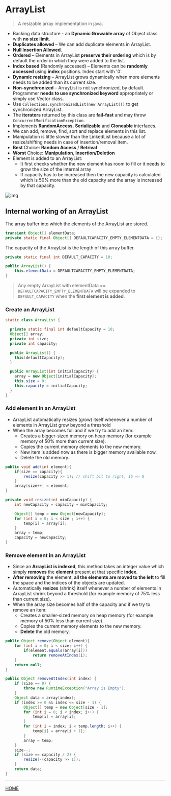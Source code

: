 # ArrayList    

> A resizable array implementation in java. 
* Backing data structure - an **Dynamic Growable array** of Object class with **no size limit**.
* **Duplicates allowed** – We can add duplicate elements in ArrayList. 
* **Null Insertion Allowed**. 
* **Ordered** – Elements in ArrayList **preserve their ordering** which is by default the order in which they were added to the list. 
* **Index based** (Randomly accessed) – Elements can be **randomly accessed** using **index** positions. Index start with '0'. 
* **Dynamic resizing** – ArrayList grows dynamically when more elements needs to be added than its current size. 
* **Non-synchronized** – ArrayList is not synchronized, by default. Programmer **needs to use synchronized keyword** appropriately or simply use Vector class. 
* Use `Collections.synchronizedList(new ArrayList())` to get synchronized ArrayList.
* The **iterators** returned by this class are **fail-fast** and may throw `ConcurrentModificationException`.
* Implements **RandomAccess**, **Serializable** and **Cloneable** interfaces. 
* We can add, remove, find, sort and replace elements in this list.
* Manipulation is little slower than the LinkedList because a lot of resize/shifting needs in case of insertion/removal item. 
* **Best** Choice: **Random Access** / **Retrival** 
* **Worst** Choice: **Manipulation**, **Insertion/Deletion** 
* Element is added to an ArrayList:
  * It first checks whether the new element has room to fill or it needs to grow the size of the internal array 
  * If capacity has to be increased then the new capacity is calculated which is 50% more than the old capacity and the array is increased by that capacity.

![img](https://github.com/Piyushresonit/JavaFeature/blob/master/src/document/images/Intermediate_operation.png)

## Internal working of an ArrayList

The array buffer into which the elements of the ArrayList are stored.
```java
transient Object[] elementData;
private static final Object[] DEFAULTCAPACITY_EMPTY_ELEMENTDATA = {};
```
The capacity of the ArrayList is the length of this array buffer. 

```java
private static final int DEFAULT_CAPACITY = 10;

public ArrayList() {
    this.elementData = DEFAULTCAPACITY_EMPTY_ELEMENTDATA;
}
```
>Any empty ArrayList with elementData == `DEFAULTCAPACITY_EMPTY_ELEMENTDATA` will be expanded to `DEFAULT_CAPACITY` when the **first element is added**.

### Create an ArrayList

```java
static class ArrayList {

  private static final int defaultCapacity = 10;
  Object[] array;
  private int size;
  private int capacity;

  public ArrayList() {
    this(defaultCapacity);
  }

  public ArrayList(int initialCapacity) {
    array = new Object[initialCapacity];
    this.size = 0;
    this.capacity = initialCapacity;
  }
}
```

### Add element in an ArrayList
* ArrayList automatically resizes (grow) itself whenever a number of elements in ArrayList grow beyond a threshold 
* When the array becomes full and if we try to add an item:
  * Creates a bigger-sized memory on heap memory (for example memory of 50% more than current size).
  * Copies the current memory elements to the new memory.
  * New item is added now as there is bigger memory available now.
  * Delete the old memory.

```java
public void add(int element){
    if(size == capacity){
        resize(capacity >> 1); // shift bit to right, 16 => 8
    }
    array[size++] = element;
}

private void resize(int minCapacity) {
    int newCapacity = capacity + minCapacity;

    Object[] temp = new Object[newCapacity];
    for (int i = 0; i < size ; i++) {
        temp[i] = array[i];
    }
    array = temp;
    capacity = newCapacity;
}
```
### Remove element in an ArrayList
* Since an **ArrayList is indexed**, this method takes an integer value which simply **removes** the **element** present at that specific **index**. 
* **After removing** the element, **all the elements are moved to the left** to fill the space and the indices of the objects are updated.
* Automatically **resizes** (shrink) itself whenever a number of elements in ArrayList shrink beyond a threshold (for example memory of 75% less than current size).
* When the array size becomes half of the capacity and if we try to remove an item:
  * Creates a smaller-sized memory on heap memory (for example memory of 50% less than current size).
  * Copies the current memory elements to the new memory.
  * **Delete** the old memory.

```java
public Object remove(Object element){
    for (int i = 0; i < size; i++) {
        if(element.equals(array[i]))
            return removeAtIndex(i);
    }
    return null;
}

public Object removeAtIndex(int index) {
    if (size == 0) {
        throw new RuntimeException("Array is Empty");
    }
    Object data = array[index];
    if (index >= 0 && index <= size - 1) {
        Object[] temp = new Object[size - 1];
        for (int i = 0; i < index; i++) {
            temp[i] = array[i];
        }
        for (int i = index; i < temp.length; i++) {
            temp[i] = array[i + 1];
        }
        array = temp;
    }
    size--;
    if (size == capacity / 2) {
        resize(-(capacity >> 1));
    }
    return data;
}
```

---
[HOME](https://github.com/Piyushresonit/DataStructureAndAlgorithm/blob/master/README.md)